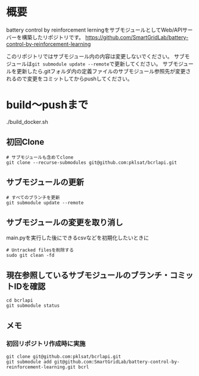 # 概要
battery control by reinforcement lerningをサブモジュールとしてWeb/APIサーバーを構築したリポジトリです。
https://github.com/SmartGridLab/battery-control-by-reinforcement-learning

このリポジトリではサブモジュール内の内容は変更しないでください。
サブモジュールは```git submodule update --remote```で更新してください。
サブモジュールを更新したら.gitフォルダ内の定義ファイルのサブモジュール参照先が変更されるので変更をコミットしてからpushしてください。

# build～pushまで
./build_docker.sh

## 初回Clone
```
# サブモジュールも含めてclone
git clone --recurse-submodules git@github.com:pklsat/bcrlapi.git
```

## サブモジュールの更新
```
# すべてのブランチを更新
git submodule update --remote
```

## サブモジュールの変更を取り消し
main.pyを実行した後にできるcsvなどを初期化したいときに
```
# Untracked filesを削除する
sudo git clean -fd
```

## 現在参照しているサブモジュールのブランチ・コミットIDを確認
```
cd bcrlapi
git submodule status
```

## メモ
### 初回リポジトリ作成時に実施
```
git clone git@github.com:pklsat/bcrlapi.git
git submodule add git@github.com:SmartGridLab/battery-control-by-reinforcement-learning.git bcrl
```